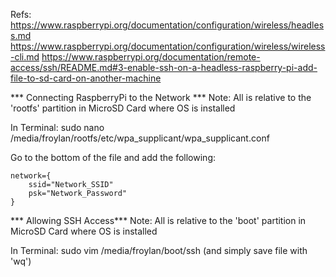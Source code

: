 Refs:
  https://www.raspberrypi.org/documentation/configuration/wireless/headless.md
  https://www.raspberrypi.org/documentation/configuration/wireless/wireless-cli.md
  https://www.raspberrypi.org/documentation/remote-access/ssh/README.md#3-enable-ssh-on-a-headless-raspberry-pi-add-file-to-sd-card-on-another-machine


*** Connecting  RaspberryPi to the Network ***
Note: All is relative to the 'rootfs' partition in MicroSD Card where OS
      is installed

In Terminal:
  sudo nano /media/froylan/rootfs/etc/wpa_supplicant/wpa_supplicant.conf

  Go to the bottom of the file and add the following:

    network={
        ssid="Network_SSID"
        psk="Network_Password"
    }


*** Allowing SSH Access***
Note: All is relative to the 'boot' partition in MicroSD Card where OS
      is installed

In Terminal:
  sudo vim /media/froylan/boot/ssh (and simply save file with 'wq')
